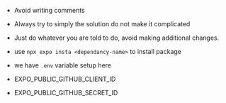 - Avoid writing comments
- Always try to simply the solution do not make it complicated
- Just do whatever you are told to do, avoid making additional changes.
- use `npx expo insta <dependancy-name>` to install package

- we have `.env` variable setup here
- EXPO_PUBLIC_GITHUB_CLIENT_ID
- EXPO_PUBLIC_GITHUB_SECRET_ID
